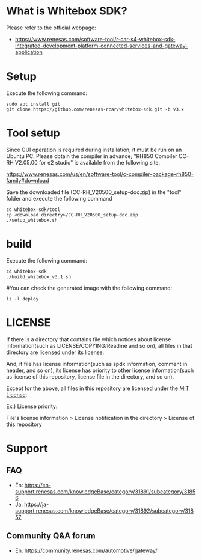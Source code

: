 # What is Whitebox SDK?

Please refer to the official webpage:

- https://www.renesas.com/software-tool/r-car-s4-whitebox-sdk-integrated-development-platform-connected-services-and-gateway-application

# Setup
Execute the following command:

	sudo apt install git	
	git clone https://github.com/renesas-rcar/whitebox-sdk.git -b v3.x

# Tool setup
Since GUI operation is required during installation, it must be run on an Ubuntu PC.
Please obtain the compiler in advance; "RH850 Compiler CC-RH V2.05.00 for e2 studio" is available from the following site.

https://www.renesas.com/us/en/software-tool/c-compiler-package-rh850-family#download

Save the downloaded file (CC-RH_V20500_setup-doc.zip) in the "tool" folder and execute the following command

	cd whitebox-sdk/tool
	cp <download directry>/CC-RH_V20500_setup-doc.zip .
	./setup_whitebox.sh

# build
Execute the following command:

	cd whitebox-sdk
	./build_whitebox_v3.1.sh

#You can check the generated image with the following command:

	ls -l deploy

# LICENSE

If there is a directory that contains file which notices about license information(such as LICENSE/COPYING/Readme and so on),
all files in that directory are licensed under its license.

And, if file has license information(such as spdx information, comment in header, and so on),
its license has priority to other license information(such as license of this repository, license file in the directory, and so on).

Except for the above, all files in this repository are licensed under the [MIT License](./COPYING.MIT).


Ex.) License priority:

File's license information > License notification in the directory > License of this repository

# Support

## FAQ

- En: https://en-support.renesas.com/knowledgeBase/category/31891/subcategory/31856
- Ja: https://ja-support.renesas.com/knowledgeBase/category/31892/subcategory/31857

## Community Q&A forum

- En: https://community.renesas.com/automotive/gateway/

